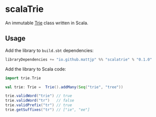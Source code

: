 # scalaTrie

An immutable [Trie](https://en.wikipedia.org/wiki/Trie) class written in Scala.

## Usage

Add the library to `build.sbt` dependencies:

```scala
libraryDependencies += "io.github.mattjp" %% "scalatrie" % "0.1.0"
```

Add the library to Scala code:

```scala
import trie.Trie

val trie: Trie =  Trie().addMany(Seq("trie", "tree"))

trie.validWord("trie") // true
trie.validWord("tr")   // false
trie.validPrefix("tr") // true
trie.getSuffixes("tr") // ["ie", "ee"]
```
